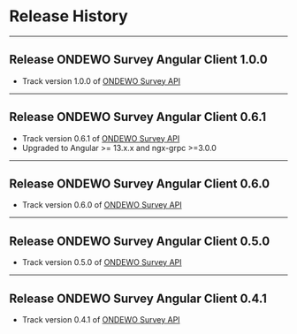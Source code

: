 # Release History
*****************

## Release ONDEWO Survey Angular Client 1.0.0

* Track version 1.0.0 of [ONDEWO Survey API](https://github.com/ondewo/ondewo-nlu-api/releases/1.0.0)

*****************

## Release ONDEWO Survey Angular Client 0.6.1

* Track version 0.6.1 of [ONDEWO Survey API](https://github.com/ondewo/ondewo-nlu-api/releases/0.6.1)
* Upgraded to Angular >= 13.x.x and ngx-grpc >=3.0.0

*****************

## Release ONDEWO Survey Angular Client 0.6.0

* Track version 0.6.0 of [ONDEWO Survey API](https://github.com/ondewo/ondewo-nlu-api/releases/0.6.0)

*****************

## Release ONDEWO Survey Angular Client 0.5.0

* Track version 0.5.0 of [ONDEWO Survey API](https://github.com/ondewo/ondewo-nlu-api/releases/0.5.0)

*****************

## Release ONDEWO Survey Angular Client 0.4.1

* Track version 0.4.1 of [ONDEWO Survey API](https://github.com/ondewo/ondewo-nlu-api/releases/0.4.1)
